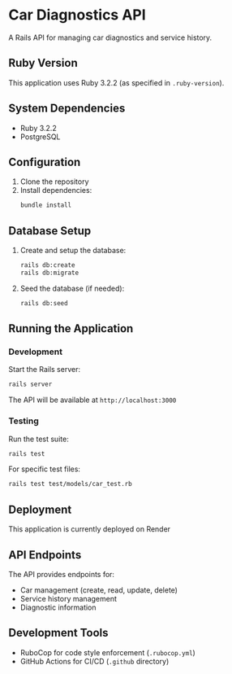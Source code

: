 # Car Diagnostics API

A Rails API for managing car diagnostics and service history.

## Ruby Version

This application uses Ruby 3.2.2 (as specified in `.ruby-version`).

## System Dependencies

- Ruby 3.2.2
- PostgreSQL

## Configuration

1. Clone the repository
2. Install dependencies:
   ```bash
   bundle install
   ```

## Database Setup

1. Create and setup the database:
   ```bash
   rails db:create
   rails db:migrate
   ```

2. Seed the database (if needed):
   ```bash
   rails db:seed
   ```

## Running the Application

### Development

Start the Rails server:
```bash
rails server
```

The API will be available at `http://localhost:3000`

### Testing

Run the test suite:
```bash
rails test
```

For specific test files:
```bash
rails test test/models/car_test.rb
```

## Deployment

This application is currently deployed on Render

## API Endpoints

The API provides endpoints for:
- Car management (create, read, update, delete)
- Service history management
- Diagnostic information

## Development Tools

- RuboCop for code style enforcement (`.rubocop.yml`)
- GitHub Actions for CI/CD (`.github` directory)
